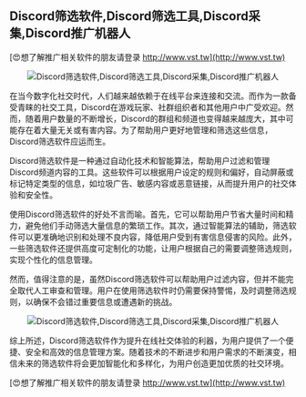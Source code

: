 ## **Discord筛选软件,Discord筛选工具,Discord采集,Discord推广机器人**

[😍想了解推广相关软件的朋友请登录 http://www.vst.tw](http://www.vst.tw)

 <center><img src="https://vst.tw/MP4/tuiguang/png/5.png" alt="Discord筛选软件,Discord筛选工具,Discord采集,Discord推广机器人"></center>

在当今数字化社交时代，人们越来越依赖于在线平台来连接和交流。而作为一款备受青睐的社交工具，Discord在游戏玩家、社群组织者和其他用户中广受欢迎。然而，随着用户数量的不断增长，Discord的群组和频道也变得越来越庞大，其中可能存在着大量无关或有害内容。为了帮助用户更好地管理和筛选这些信息，Discord筛选软件应运而生。

Discord筛选软件是一种通过自动化技术和智能算法，帮助用户过滤和管理Discord频道内容的工具。这些软件可以根据用户设定的规则和偏好，自动屏蔽或标记特定类型的信息，如垃圾广告、敏感内容或恶意链接，从而提升用户的社交体验和安全性。

使用Discord筛选软件的好处不言而喻。首先，它可以帮助用户节省大量时间和精力，避免他们手动筛选大量信息的繁琐工作。其次，通过智能算法的辅助，筛选软件可以更准确地识别和处理不良内容，降低用户受到有害信息侵害的风险。此外，一些筛选软件还提供高度可定制化的功能，让用户根据自己的需要调整筛选规则，实现个性化的信息管理。

然而，值得注意的是，虽然Discord筛选软件可以帮助用户过滤内容，但并不能完全取代人工审查和管理。用户在使用筛选软件时仍需要保持警惕，及时调整筛选规则，以确保不会错过重要信息或遭遇新的挑战。

 <center><img src="https://vst.tw/MP4/tuiguang/png/3.png" alt="Discord筛选软件,Discord筛选工具,Discord采集,Discord推广机器人"></center>

综上所述，Discord筛选软件作为提升在线社交体验的利器，为用户提供了一个便捷、安全和高效的信息管理方案。随着技术的不断进步和用户需求的不断演变，相信未来的筛选软件将会更加智能化和多样化，为用户创造更加优质的社交环境。

[😍想了解推广相关软件的朋友请登录 http://www.vst.tw](http://www.vst.tw)



